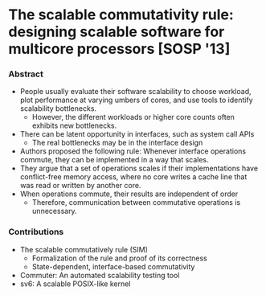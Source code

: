 # The scalable commutativity rule: designing scalable software for multicore processors [SOSP '13]

### Abstract 

* People usually evaluate their software scalability to choose workload, plot performance at varying umbers of cores, and use tools to identify scalability bottlenecks.
  * However, the different workloads or higher core counts often exhibits new bottlenecks.
* There can be latent opportunity in interfaces, such as system call APIs
  * The real bottlenecks may be in the interface design
* Authors proposed the following rule: Whenever interface operations commute, they can be implemented in a way that scales.
* They argue that a set of operations scales if their implementations have conflict-free memory access, where no core writes a cache line that was read or written by another core.
* When operations commute, their results are independent of order
  * Therefore, communication between commutative operations is unnecessary.

### Contributions

* The scalable commutatively rule (SIM)
  * Formalization of the rule and proof of its correctness
  * State-dependent, interface-based commutativity
* Commuter: An automated scalability testing tool
* sv6: A scalable POSIX-like kernel

